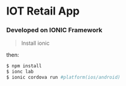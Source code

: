# IOT Retail App

### Developed on IONIC Framework

> Install ionic 

then:

```sh
$ npm install
$ ionc lab
$ ionic cordova run #platform(ios/android)
```
